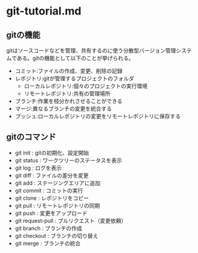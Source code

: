 # git-tutorial.md  
## gitの機能  
gitはソースコードなどを管理、共有するのに使う分散型バージョン管理システムである。gitの機能として以下のことが挙げられる。  
- コミット:ファイルの作成、変更、削除の記録  
- レポジトリ:gitが管理するプロジェクトのフォルダ  
    - ローカルレポジトリ:個々のプロジェクトの実行環境  
    - リモートレポジトリ:共有の管理場所  
- ブランチ:作業を枝分かれさせることができる  
- マージ:異なるブランチの変更を統合する  
- プッシュ:ローカルレポジトリの変更をリモートレポジトリに保存する  
  
## gitのコマンド  
- git init : gitの初期化、設定開始  
- git status : ワークツリーのステータスを表示  
- git log : ログを表示  
- git diff : ファイルの差分を変更  
- git add : ステージングエリアに追加  
- git commit : コミットの実行  
- git clone : レポジトリをコピー  
- git pull : リモートレポジトリの同期  
- git push : 変更をアップロード  
- git request-pull : プルリクエスト（変更依頼）  
- git branch : ブランチの作成  
- git checkout : ブランチの切り替え  
- git merge : ブランチの統合  

